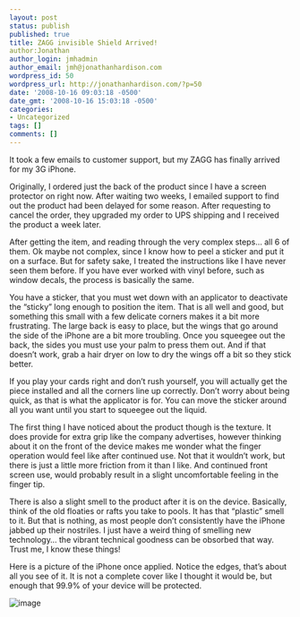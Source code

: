 ```yaml
---
layout: post
status: publish
published: true
title: ZAGG invisible Shield Arrived!
author:Jonathan
author_login: jmhadmin
author_email: jmh@jonathanhardison.com
wordpress_id: 50
wordpress_url: http://jonathanhardison.com/?p=50
date: '2008-10-16 09:03:18 -0500'
date_gmt: '2008-10-16 15:03:18 -0500'
categories:
- Uncategorized
tags: []
comments: []
---
```

It took a few emails to customer support, but my ZAGG has finally arrived for my 3G iPhone.

Originally, I ordered just the back of the product since I have a screen protector on right now. After waiting two weeks, I emailed support to find out the product had been delayed for some reason. After requesting to cancel the order, they upgraded my order to UPS shipping and I received the product a week later.

After getting the item, and reading through the very complex steps… all 6 of them. Ok maybe not complex, since I know how to peel a sticker and put it on a surface. But for safety sake, I treated the instructions like I have never seen them before. If you have ever worked with vinyl before, such as window decals, the process is basically the same.

You have a sticker, that you must wet down with an applicator to deactivate the “sticky” long enough to position the item. That is all well and good, but something this small with a few delicate corners makes it a bit more frustrating. The large back is easy to place, but the wings that go around the side of the iPhone are a bit more troubling. Once you squeegee out the back, the sides you must use your palm to press them out. And if that doesn’t work, grab a hair dryer on low to dry the wings off a bit so they stick better.

If you play your cards right and don’t rush yourself, you will actually get the piece installed and all the corners line up correctly. Don’t worry about being quick, as that is what the applicator is for. You can move the sticker around all you want until you start to squeegee out the liquid.



The first thing I have noticed about the product though is the texture. It does provide for extra grip like the company advertises, however thinking about it on the front of the device makes me wonder what the finger operation would feel like after continued use. Not that it wouldn’t work, but there is just a little more friction from it than I like. And continued front screen use, would probably result in a slight uncomfortable feeling in the finger tip.

There is also a slight smell to the product after it is on the device. Basically, think of the old floaties or rafts you take to pools. It has that “plastic” smell to it. But that is nothing, as most people don’t consistently have the iPhone jabbed up their nostriles. I just have a weird thing of smelling new technology… the vibrant technical goodness can be obsorbed that way. Trust me, I know these things!



Here is a picture of the iPhone once applied. Notice the edges, that’s about all you see of it. It is not a complete cover like I thought it would be, but enough that 99.9% of your device will be protected.

![image]({{site.base}}/imagecontent/2008/10/dscn0294.jpg)
